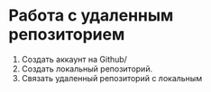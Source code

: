# Работа с удаленным репозиторием
1. Создать  аккаунт на Github/
2. Создать  локальный репозиторий.
3. Связать удаленный репозиторий с локальным
